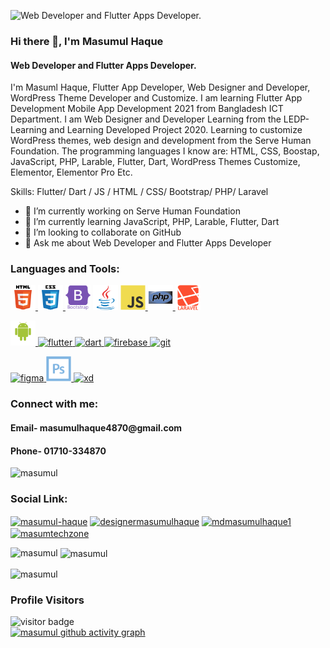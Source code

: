 ![Web Developer and Flutter Apps Developer.](https://media-exp1.licdn.com/dms/image/C5616AQFYzgDrFyr7_A/profile-displaybackgroundimage-shrink_350_1400/0/1646552240074?e=1652313600&v=beta&t=LTotFPg6__KYrIKuTMBNrMLPerXwigVAcSNCiIg6BVo)

### Hi there 👋, I'm Masumul Haque
#### Web Developer and Flutter Apps Developer.


I'm Masuml Haque, Flutter App Developer, Web Designer and Developer, WordPress Theme Developer and Customize. I am learning Flutter App Development Mobile App Development 2021 from Bangladesh ICT Department. I am Web Designer and Developer Learning from the LEDP-Learning and Learning Developed Project 2020. 
Learning to customize WordPress themes, web design and development from the Serve Human Foundation. The programming languages ​​I know are: HTML, CSS, Boostap, JavaScript, PHP, Larable, Flutter, Dart, WordPress Themes Customize, Elementor, Elementor Pro Etc.

Skills: Flutter/ Dart / JS / HTML / CSS/ Bootstrap/ PHP/ Laravel

- 🔭 I’m currently working on Serve Human Foundation 
- 🌱 I’m currently learning JavaScript, PHP, Larable, Flutter, Dart 
- 👯 I’m looking to collaborate on GitHub 
- 💬 Ask me about Web Developer and Flutter Apps Developer 

<h3 align="left">Languages and Tools:</h3>
<p align="left">
<a href="https://www.w3.org/html/" target="_blank" rel="noreferrer"> <img src="https://raw.githubusercontent.com/devicons/devicon/master/icons/html5/html5-original-wordmark.svg" alt="html5" width="40" height="40"/> </a> <a href="https://www.w3schools.com/css/" target="_blank" rel="noreferrer"> <img src="https://raw.githubusercontent.com/devicons/devicon/master/icons/css3/css3-original-wordmark.svg" alt="css3" width="40" height="40"/> </a> <a href="https://getbootstrap.com" target="_blank" rel="noreferrer"> <img src="https://raw.githubusercontent.com/devicons/devicon/master/icons/bootstrap/bootstrap-plain-wordmark.svg" alt="bootstrap" width="40" height="40"/></a> <a href="https://www.java.com" target="_blank" rel="noreferrer"> <img src="https://raw.githubusercontent.com/devicons/devicon/master/icons/java/java-original.svg" alt="java" width="40" height="40"/></a> <a href="https://developer.mozilla.org/en-US/docs/Web/JavaScript" target="_blank" rel="noreferrer"> <img src="https://raw.githubusercontent.com/devicons/devicon/master/icons/javascript/javascript-original.svg" alt="javascript" width="40" height="40"/> </a> <a href="https://www.php.net" target="_blank" rel="noreferrer"> <img src="https://raw.githubusercontent.com/devicons/devicon/master/icons/php/php-original.svg" alt="php" width="40" height="40"/> </a><a href="https://laravel.com/" target="_blank" rel="noreferrer"> <img src="https://raw.githubusercontent.com/devicons/devicon/master/icons/laravel/laravel-plain-wordmark.svg" alt="laravel" width="40" height="40"/> </a>
  
<a href="https://developer.android.com" target="_blank" rel="noreferrer"> <img src="https://raw.githubusercontent.com/devicons/devicon/master/icons/android/android-original-wordmark.svg" alt="android" width="40" height="40"/> </a> <a href="https://flutter.dev" target="_blank" rel="noreferrer"> <img src="https://www.vectorlogo.zone/logos/flutterio/flutterio-icon.svg" alt="flutter" width="40" height="40"/> <a href="https://dart.dev" target="_blank" rel="noreferrer"> <img src="https://www.vectorlogo.zone/logos/dartlang/dartlang-icon.svg" alt="dart" width="40" height="40"/> </a> <a href="https://firebase.google.com/" target="_blank" rel="noreferrer"> <img src="https://www.vectorlogo.zone/logos/firebase/firebase-icon.svg" alt="firebase" width="40" height="40"/> </a>  </a> <a href="https://git-scm.com/" target="_blank" rel="noreferrer"> <img src="https://www.vectorlogo.zone/logos/git-scm/git-scm-icon.svg" alt="git" width="40" height="40"/> </a>
  
 <a href="https://www.figma.com/" target="_blank" rel="noreferrer"> <img src="https://www.vectorlogo.zone/logos/figma/figma-icon.svg" alt="figma" width="40" height="40"/> </a>    <a href="https://www.photoshop.com/en" target="_blank" rel="noreferrer"> <img src="https://raw.githubusercontent.com/devicons/devicon/master/icons/photoshop/photoshop-line.svg" alt="photoshop" width="40" height="40"/> </a>  <a href="https://www.adobe.com/products/xd.html" target="_blank" rel="noreferrer"> <img src="https://cdn.worldvectorlogo.com/logos/adobe-xd.svg" alt="xd" width="40" height="40"/> </a> </p>


<h3 align="left">Connect with me:</h3>
<p align="left"> 
  <h4>Email- masumulhaque4870@gmail.com</h4>
  <h4>Phone- 01710-334870</h4>
</p>

<p align="left"> <img src="https://komarev.com/ghpvc/?username=masumul&label=Profile%20views&color=0e75b6&style=flat" alt="masumul" /> </p>

<h3 align="left">Social Link:</h3>
<p align="left">
<a href="https://linkedin.com/in/masumul-haque" target="blank"><img align="center" src="https://raw.githubusercontent.com/rahuldkjain/github-profile-readme-generator/master/src/images/icons/Social/linked-in-alt.svg" alt="masumul-haque" height="30" width="40" /></a>
<a href="https://fb.com/designermasumulhaque" target="blank"><img align="center" src="https://raw.githubusercontent.com/rahuldkjain/github-profile-readme-generator/master/src/images/icons/Social/facebook.svg" alt="designermasumulhaque" height="30" width="40" /></a>
 <a href="https://twitter.com/mdmasumulhaque1" target="blank"><img align="center" src="https://raw.githubusercontent.com/rahuldkjain/github-profile-readme-generator/master/src/images/icons/Social/twitter.svg" alt="mdmasumulhaque1" height="30" width="40" /></a>
<a href="https://www.youtube.com/c/masumtechzone" target="blank"><img align="center" src="https://raw.githubusercontent.com/rahuldkjain/github-profile-readme-generator/master/src/images/icons/Social/youtube.svg" alt="masumtechzone" height="30" width="40" /></a>
</p>

<p><img align="left" src="https://github-readme-stats.vercel.app/api/top-langs?username=masumul&show_icons=true&locale=en&layout=compact" alt="masumul" /></p>

<p>&nbsp;<img align="center" src="https://github-readme-stats.vercel.app/api?username=masumul&show_icons=true&locale=en" alt="masumul" /></p>

<p><img align="center" src="https://github-readme-streak-stats.herokuapp.com/?user=masumul&" alt="masumul" /></p>


### Profile Visitors 
![visitor badge](https://visitor-badge.glitch.me/badge?page_id=masumul.visitor-badge&left_color=blue&right_color=yellow)
<br />
[![masumul github activity graph](https://activity-graph.herokuapp.com/graph?username=masumul&bg_color=ffffff&color=777777&line=ff5200&point=1adbce&area=true&hide_border=true)](https://github.com/masumul/github-readme-activity-graph)
